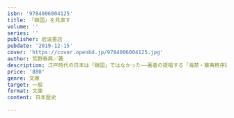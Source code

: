 ```yaml
---
isbn: '9784006004125'
title: 「鎖国」を見直す
volume: ''
series: ''
publisher: 岩波書店
pubdate: '2019-12-15'
cover: 'https://cover.openbd.jp/9784006004125.jpg'
author: 荒野泰典／著
description: 江戸時代の日本は「鎖国」ではなかった――著者の提唱する「海禁・華夷秩序論」のエッセンスをまとめる．
price: '880'
genre: 文庫
target: 一般
format: 文庫
content: 日本歴史

---
```

